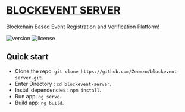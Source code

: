 # [BLOCKEVENT SERVER](https://blockevent.tk)
Blockchain Based Event Registration and Verification Platform!

![version](https://img.shields.io/badge/version-1.0.0-blue.svg) ![license](https://img.shields.io/badge/license-MIT-blue.svg)

## Quick start

- Clone the repo: `git clone https://github.com/Zeemzo/blockevent-server.git`.
- Enter Directory : `cd blockevent-server`.
- Install dependencies : `npm install`.
- Run app: `ng serve`.
- Build app: `ng build`.
